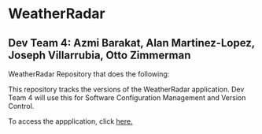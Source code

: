 # WeatherRadar
## Dev Team 4: Azmi Barakat, Alan Martinez-Lopez, Joseph Villarrubia, Otto Zimmerman
WeatherRadar Repository that does the following:

This repository tracks the versions of the WeatherRadar application. Dev Team 4 will use this for Software Configuration Management and Version Control.

To access the appplication, click [here.](https://am26001.github.io/WeatherRadar/HTML/index.html)
